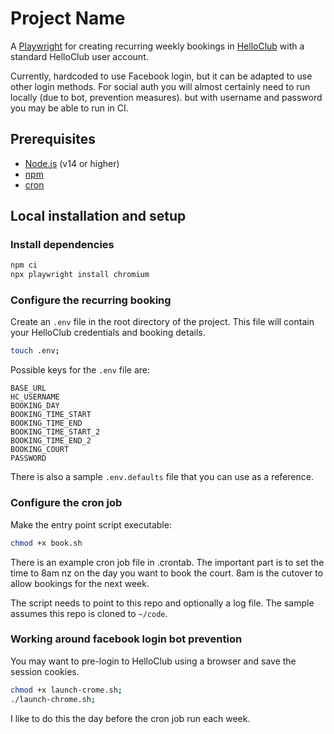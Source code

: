# Project Name

A [Playwright](https://playwright.dev/) for creating recurring weekly bookings in 
[HelloClub](https://helloclub.com/) with a standard HelloClub user account.

Currently, hardcoded to use Facebook login, but it can be adapted to use other login methods.
For social auth you will almost certainly need to run locally (due to bot, prevention measures).
but with username and password you may be able to run in CI.

## Prerequisites

- [Node.js](https://nodejs.org/) (v14 or higher)
- [npm](https://www.npmjs.com/)
- [cron](https://en.wikipedia.org/wiki/Cron)

## Local installation and setup

### Install dependencies
```bash
npm ci
npx playwright install chromium
```

### Configure the recurring booking
Create an `.env` file in the root directory of the project.
This file will contain your HelloClub credentials and booking details.
```bash
touch .env;
```
Possible keys for the `.env` file are:
```env
BASE_URL
HC_USERNAME
BOOKING_DAY
BOOKING_TIME_START
BOOKING_TIME_END
BOOKING_TIME_START_2
BOOKING_TIME_END_2
BOOKING_COURT
PASSWORD
```

There is also a sample `.env.defaults` file that you can use as a reference.

### Configure the cron job
Make the entry point script executable:
```bash
chmod +x book.sh
```

There is an example cron job file in .crontab.
The important part is to set the time to 8am nz on the day you want to book the court.
8am is the cutover to allow bookings for the next week.

The script needs to point to this repo and optionally a log file.
The sample assumes this repo is cloned to `~/code`.

### Working around facebook login bot prevention
You may want to pre-login to HelloClub using a browser and save the session cookies.
```bash
chmod +x launch-crome.sh;
./launch-chrome.sh;
```
I like to do this the day before the cron job run each week.
